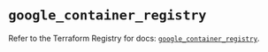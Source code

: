 # `google_container_registry`

Refer to the Terraform Registry for docs: [`google_container_registry`](https://registry.terraform.io/providers/hashicorp/google/6.45.0/docs/resources/container_registry).
